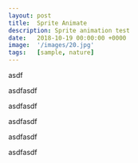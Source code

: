```yaml
---
layout: post
title:  Sprite Animate
description: Sprite animation test
date:   2018-10-19 00:00:00 +0000
image:  '/images/20.jpg'
tags:   [sample, nature]
---
```

asdf

asdfasdf

asdfasdf

asdfasdf

asdfasdf

asdfasdf